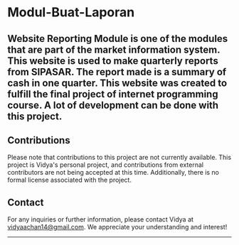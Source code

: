 # Modul-Buat-Laporan
Website Reporting Module is one of the modules that are part of the market information system. This website is used to make quarterly reports from SIPASAR. The report made is a summary of cash in one quarter. This website was created to fulfill the final project of internet programming course. A lot of development can be done with this project.
---

## Contributions
Please note that contributions to this project are not currently available. This project is Vidya's personal project, and contributions from external contributors are not being accepted at this time. Additionally, there is no formal license associated with the project.

## Contact
For any inquiries or further information, please contact Vidya at vidyaachan14@gmail.com. We appreciate your understanding and interest!

---

